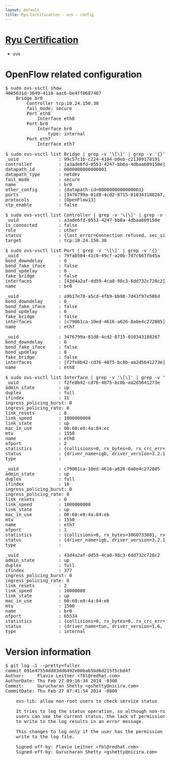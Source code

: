 ```yaml
---
layout: default
title: Ryu Certification - ovs - config
---
```

# [Ryu Certification](http://osrg.github.io/ryu/certification.html)
* ovs 

# OpenFlow related configuration
<pre>
$ sudo ovs-vsctl show
4085631d-3649-4110-aac6-be4ff0687407
    Bridge br0
        Controller tcp:10.24.150.30
        fail_mode: secure
        Port eth8
            Interface eth8
        Port br0
            Interface br0
                type: internal
        Port eth7
            Interface eth7

$ sudo ovs-vsctl list Bridge | grep -v '\[\]' | grep -v '{}'
_uuid               : 99c57c1b-c224-4104-b8eb-c21309178191
controller          : [a3ade6fd-0553-4247-bb6a-4dbaa609150e]
datapath_id         : 0000000000000001
datapath_type       : netdev
fail_mode           : secure
name                : br0
other_config        : {datapath-id=0000000000000001}
ports               : [3476799a-81d0-4cd2-8715-010343188267, 79fab504-41c0-49cf-a20b-7d7c667fb45a, a9b17e78-a5cd-4fb9-bb98-7d43f97e58bd]
protocols           : [OpenFlow13]
stp_enable          : false

$ sudo ovs-vsctl list Controller | grep -v '\[\]' | grep -v '{}'
_uuid               : a3ade6fd-0553-4247-bb6a-4dbaa609150e
is_connected        : false
role                : other
status              : {last_error=Connection refused, sec_since_connect=372, sec_since_disconnect=1, state=BACKOFF}
target              : tcp:10.24.150.30

$ sudo ovs-vsctl list Port | grep -v '\[\]' | grep -v '{}'
_uuid               : 79fab504-41c0-49cf-a20b-7d7c667fb45a
bond_downdelay      : 0
bond_fake_iface     : false
bond_updelay        : 0
fake_bridge         : false
interfaces          : [43d4a2af-dd59-4ca8-98c3-6dd732c728c2]
name                : br0

_uuid               : a9b17e78-a5cd-4fb9-bb98-7d43f97e58bd
bond_downdelay      : 0
bond_fake_iface     : false
bond_updelay        : 0
fake_bridge         : false
interfaces          : [c79061ca-10ed-4616-a626-8a0e4c272805]
name                : eth7

_uuid               : 3476799a-81d0-4cd2-8715-010343188267
bond_downdelay      : 0
bond_fake_iface     : false
bond_updelay        : 0
fake_bridge         : false
interfaces          : [f2fe8b42-cd76-4075-bc0b-aa2d5641273e]
name                : eth8

$ sudo ovs-vsctl list Interface | grep -v '\[\]' | grep -v '{}'
_uuid               : f2fe8b42-cd76-4075-bc0b-aa2d5641273e
admin_state         : up
duplex              : full
ifindex             : 11
ingress_policing_burst: 0
ingress_policing_rate: 0
link_resets         : 0
link_speed          : 1000000000
link_state          : up
mac_in_use          : 00:60:e0:4a:84:ec
mtu                 : 1550
name                : eth8
ofport              : 2
statistics          : {collisions=0, rx_bytes=0, rx_crc_err=0, rx_dropped=0, rx_errors=0, rx_frame_err=0, rx_over_err=0, rx_packets=0, tx_bytes=2968160, tx_dropped=0, tx_errors=0, tx_packets=31678}
status              : {driver_name=igb, driver_version=3.2.10-k, firmware_version=3.10-0}
type                : 

_uuid               : c79061ca-10ed-4616-a626-8a0e4c272805
admin_state         : up
duplex              : full
ifindex             : 10
ingress_policing_burst: 0
ingress_policing_rate: 0
link_resets         : 0
link_speed          : 1000000000
link_state          : up
mac_in_use          : 00:60:e0:4a:84:eb
mtu                 : 1550
name                : eth7
ofport              : 1
statistics          : {collisions=0, rx_bytes=3060733081, rx_crc_err=0, rx_dropped=0, rx_errors=0, rx_frame_err=0, rx_over_err=0, rx_packets=72609571, tx_bytes=0, tx_dropped=0, tx_errors=0, tx_packets=0}
status              : {driver_name=igb, driver_version=3.2.10-k, firmware_version=3.10-0}
type                : 

_uuid               : 43d4a2af-dd59-4ca8-98c3-6dd732c728c2
admin_state         : up
duplex              : full
ifindex             : 377
ingress_policing_burst: 0
ingress_policing_rate: 0
link_resets         : 2
link_speed          : 10000000
link_state          : up
mac_in_use          : 00:60:e0:4a:84:eb
mtu                 : 1500
name                : br0
ofport              : 65534
statistics          : {collisions=0, rx_bytes=0, rx_crc_err=0, rx_dropped=0, rx_errors=0, rx_frame_err=0, rx_over_err=0, rx_packets=0, tx_bytes=0, tx_dropped=0, tx_errors=0, tx_packets=0}
status              : {driver_name=tun, driver_version=1.6, firmware_version=N/A}
type                : internal
</pre>

# Version information
<pre>
$ git log -1 --pretty=fuller
commit 691e47554dd03dd6492e00bab5bd6d215f5cbd4f
Author:     Flavio Leitner &lt;fbl@redhat.com&gt;
AuthorDate: Thu Feb 27 09:16:34 2014 -0300
Commit:     Gurucharan Shetty &lt;gshetty@nicira.com&gt;
CommitDate: Thu Feb 27 07:41:54 2014 -0800

    ovs-lib: allow non-root users to check service status
    
    It tries to log the status operation, so although non-root
    users can see the current status, the lack of permission
    to write to the log results in an error message.
    
    This changes to log only if the user has the permission to
    write to the log file.
    
    Signed-off-by: Flavio Leitner &lt;fbl@redhat.com&gt;
    Signed-off-by: Gurucharan Shetty &lt;gshetty@nicira.com&gt;
</pre>
